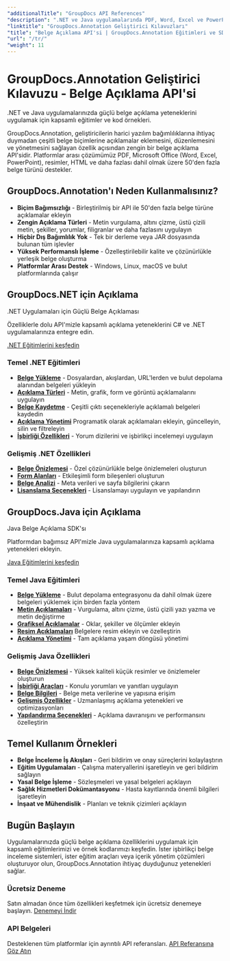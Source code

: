 ```yaml
---
"additionalTitle": "GroupDocs API References"
"description": ".NET ve Java uygulamalarında PDF, Word, Excel ve PowerPoint belge açıklamalarını uygulamayı öğrenin. Metin işaretleme, yorumlar, şekiller ve işbirliği özellikleri için adım adım eğitimler."
"linktitle": "GroupDocs.Annotation Geliştirici Kılavuzları"
"title": "Belge Açıklama API'si | GroupDocs.Annotation Eğitimleri ve SDK Örnekleri"
"url": "/tr/"
"weight": 11
---
```


# GroupDocs.Annotation Geliştirici Kılavuzu - Belge Açıklama API'si

.NET ve Java uygulamalarınızda güçlü belge açıklama yeteneklerini uygulamak için kapsamlı eğitimler ve kod örnekleri.

GroupDocs.Annotation, geliştiricilerin harici yazılım bağımlılıklarına ihtiyaç duymadan çeşitli belge biçimlerine açıklamalar eklemesini, düzenlemesini ve yönetmesini sağlayan özellik açısından zengin bir belge açıklama API'sidir. Platformlar arası çözümümüz PDF, Microsoft Office (Word, Excel, PowerPoint), resimler, HTML ve daha fazlası dahil olmak üzere 50'den fazla belge türünü destekler.

## GroupDocs.Annotation'ı Neden Kullanmalısınız?

- **Biçim Bağımsızlığı** - Birleştirilmiş bir API ile 50'den fazla belge türüne açıklamalar ekleyin
- **Zengin Açıklama Türleri** - Metin vurgulama, altını çizme, üstü çizili metin, şekiller, yorumlar, filigranlar ve daha fazlasını uygulayın
- **Hiçbir Dış Bağımlılık Yok** - Tek bir derleme veya JAR dosyasında bulunan tüm işlevler
- **Yüksek Performanslı İşleme** - Özelleştirilebilir kalite ve çözünürlükle yerleşik belge oluşturma
- **Platformlar Arası Destek** - Windows, Linux, macOS ve bulut platformlarında çalışır

## GroupDocs.NET için Açıklama

.NET Uygulamaları için Güçlü Belge Açıklaması

Özelliklerle dolu API'mizle kapsamlı açıklama yeteneklerini C# ve .NET uygulamalarınıza entegre edin.

[.NET Eğitimlerini keşfedin](./net/)

### Temel .NET Eğitimleri

- [**Belge Yükleme**](./net/document-loading) - Dosyalardan, akışlardan, URL'lerden ve bulut depolama alanından belgeleri yükleyin
- [**Açıklama Türleri**](./net/text-annotations) - Metin, grafik, form ve görüntü açıklamalarını uygulayın
- [**Belge Kaydetme**](./net/document-saving) - Çeşitli çıktı seçenekleriyle açıklamalı belgeleri kaydedin
- [**Açıklama Yönetimi**](./net/annotation-management) Programatik olarak açıklamaları ekleyin, güncelleyin, silin ve filtreleyin
- [**İşbirliği Özellikleri**](./net/reply-management) - Yorum dizilerini ve işbirlikçi incelemeyi uygulayın

### Gelişmiş .NET Özellikleri

- [**Belge Önizlemesi**](./net/document-preview) - Özel çözünürlükle belge önizlemeleri oluşturun
- [**Form Alanları**](./net/form-field-annotations) - Etkileşimli form bileşenleri oluşturun
- [**Belge Analizi**](./net/document-information) - Meta verileri ve sayfa bilgilerini çıkarın
- [**Lisanslama Seçenekleri**](./net/licensing-and-configuration) - Lisanslamayı uygulayın ve yapılandırın

## GroupDocs.Java için Açıklama

Java Belge Açıklama SDK'sı

Platformdan bağımsız API'mizle Java uygulamalarınıza kapsamlı açıklama yetenekleri ekleyin.

[Java Eğitimlerini keşfedin](./java/)

### Temel Java Eğitimleri

- [**Belge Yükleme**](./java/document-loading) - Bulut depolama entegrasyonu da dahil olmak üzere belgeleri yüklemek için birden fazla yöntem
- [**Metin Açıklamaları**](./java/text-annotations) - Vurgulama, altını çizme, üstü çizili yazı yazma ve metin değiştirme
- [**Grafiksel Açıklamalar**](./java/graphical-annotations) - Oklar, şekiller ve ölçümler ekleyin
- [**Resim Açıklamaları**](./java/image-annotations) Belgelere resim ekleyin ve özelleştirin  
- [**Açıklama Yönetimi**](./java/annotation-management) - Tam açıklama yaşam döngüsü yönetimi

### Gelişmiş Java Özellikleri

- [**Belge Önizlemesi**](./java/document-preview) - Yüksek kaliteli küçük resimler ve önizlemeler oluşturun
- [**İşbirliği Araçları**](./java/reply-management) - Konulu yorumları ve yanıtları uygulayın
- [**Belge Bilgileri**](./java/document-information) - Belge meta verilerine ve yapısına erişim
- [**Gelişmiş Özellikler**](./java/advanced-features) - Uzmanlaşmış açıklama yetenekleri ve optimizasyonları
- [**Yapılandırma Seçenekleri**](./java/licensing-and-configuration) - Açıklama davranışını ve performansını özelleştirin

## Temel Kullanım Örnekleri

- **Belge İnceleme İş Akışları** - Geri bildirim ve onay süreçlerini kolaylaştırın
- **Eğitim Uygulamaları** - Çalışma materyallerini işaretleyin ve geri bildirim sağlayın
- **Yasal Belge İşleme** - Sözleşmeleri ve yasal belgeleri açıklayın
- **Sağlık Hizmetleri Dokümantasyonu** - Hasta kayıtlarında önemli bilgileri işaretleyin
- **İnşaat ve Mühendislik** - Planları ve teknik çizimleri açıklayın

## Bugün Başlayın

Uygulamalarınızda güçlü belge açıklama özelliklerini uygulamak için kapsamlı eğitimlerimizi ve örnek kodlarımızı keşfedin. İster işbirlikçi belge inceleme sistemleri, ister eğitim araçları veya içerik yönetim çözümleri oluşturuyor olun, GroupDocs.Annotation ihtiyaç duyduğunuz yetenekleri sağlar.

### Ücretsiz Deneme
Satın almadan önce tüm özellikleri keşfetmek için ücretsiz denemeye başlayın.
[Denemeyi İndir](https://releases.groupdocs.com/annotation/)

### API Belgeleri
Desteklenen tüm platformlar için ayrıntılı API referansları.
[API Referansına Göz Atın](https://reference.groupdocs.com/annotation/)